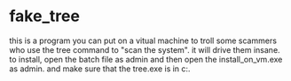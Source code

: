 # fake_tree
this is a program you can put on a vitual machine to troll some scammers who use the tree command to "scan the system". it will drive them insane. to install, open the batch file as admin and then open the install_on_vm.exe as admin. and make sure that the tree.exe is in c:\.

